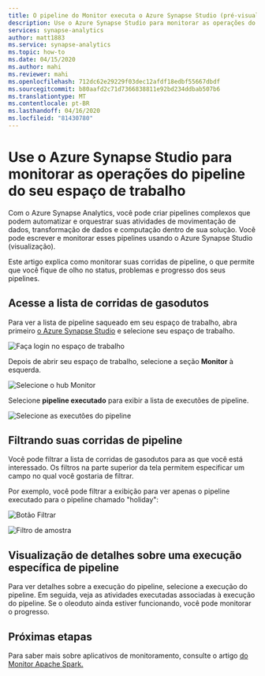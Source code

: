 ```yaml
---
title: O pipeline do Monitor executa o Azure Synapse Studio (pré-visualização)
description: Use o Azure Synapse Studio para monitorar as operações do seu pipeline de espaço de trabalho.
services: synapse-analytics
author: matt1883
ms.service: synapse-analytics
ms.topic: how-to
ms.date: 04/15/2020
ms.author: mahi
ms.reviewer: mahi
ms.openlocfilehash: 712dc62e29229f03dec12afdf18edbf55667dbdf
ms.sourcegitcommit: b80aafd2c71d7366838811e92bd234ddbab507b6
ms.translationtype: MT
ms.contentlocale: pt-BR
ms.lasthandoff: 04/16/2020
ms.locfileid: "81430780"
---
```

# <a name="use-azure-synapse-studio-to-monitor-your-workspace-pipeline-runs"></a>Use o Azure Synapse Studio para monitorar as operações do pipeline do seu espaço de trabalho

Com o Azure Synapse Analytics, você pode criar pipelines complexos que podem automatizar e orquestrar suas atividades de movimentação de dados, transformação de dados e computação dentro de sua solução. Você pode escrever e monitorar esses pipelines usando o Azure Synapse Studio (visualização).

Este artigo explica como monitorar suas corridas de pipeline, o que permite que você fique de olho no status, problemas e progresso dos seus pipelines.

## <a name="access-the-list-of-pipeline-runs"></a>Acesse a lista de corridas de gasodutos

Para ver a lista de pipeline saqueado em seu espaço de trabalho, abra primeiro [o Azure Synapse Studio](https://web.azuresynapse.net/) e selecione seu espaço de trabalho.

![Faça login no espaço de trabalho](./media/common/login-workspace.png)

Depois de abrir seu espaço de trabalho, selecione a seção **Monitor** à esquerda.

![Selecione o hub Monitor](./media/common/left-nav.png)

Selecione **pipeline executado** para exibir a lista de executões de pipeline.

![Selecione as executões do pipeline](./media/how-to-monitor-pipeline-runs/monitor-hub-nav-pipelineruns.png)

## <a name="filtering-your-pipeline-runs"></a>Filtrando suas corridas de pipeline

Você pode filtrar a lista de corridas de gasodutos para as que você está interessado. Os filtros na parte superior da tela permitem especificar um campo no qual você gostaria de filtrar.

Por exemplo, você pode filtrar a exibição para ver apenas o pipeline executado para o pipeline chamado "holiday":

![Botão Filtrar](./media/common/filter-button.png)

![Filtro de amostra](./media/how-to-monitor-pipeline-runs/filter-example.png)

## <a name="viewing-details-about-a-specific-pipeline-run"></a>Visualização de detalhes sobre uma execução específica de pipeline

Para ver detalhes sobre a execução do pipeline, selecione a execução do pipeline. Em seguida, veja as atividades executadas associadas à execução do pipeline. Se o oleoduto ainda estiver funcionando, você pode monitorar o progresso. 
  
## <a name="next-steps"></a>Próximas etapas

Para saber mais sobre aplicativos de monitoramento, consulte o artigo [do Monitor Apache Spark.](how-to-monitor-spark-applications.md) 
